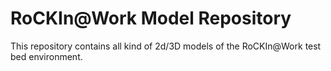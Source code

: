# RoCKIn@Work Model Repository
This repository contains all kind of 2d/3D models of the RoCKIn@Work test bed environment.
